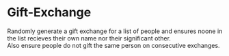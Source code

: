 Gift-Exchange
=============
Randomly generate a gift exchange for a list of people and ensures
noone in the list recieves their own name nor their significant other.  
Also ensure people do not gift the same person on consecutive exchanges.
